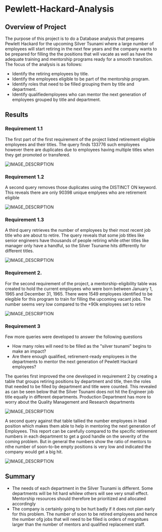 # Pewlett-Hackard-Analysis

## **Overview of Project**

The purpose of this project  is to do a Database analysis that prepares Pewlett Hackard for the upcoming Silver Tsunami where a large number of employees will start retiring in the next few years and the company wants to be prepared for filling the the positions that will vacate as well as have the adequate training and mentorship programs ready for a smooth transition.
The focus of the analysis is as follows: 

-	Identify the retiring employees by  title.
-	Identify the employees eligible to be part of the mentorship program.
-	Identify roles that need to be filled grouping them by title and department.
-	Identify qualifiedemployees who can mentor the next generation of employees grouped by title and department.

## Results

 ### Requirement 1.1 
 The first part of the first requirement of the project listed retirement eligible employees and their titles.
   The query finds 133776 such employees however there are duplicates due to employees having multiple titles when they get promoted or transfered.
   
  ![IMAGE_DESCRIPTION](/Data/retirement_titles.png)


 ### Requirement 1.2
 A second query removes those duplicates using the DISTINCT ON keyword. This reveals there are only 90398 unique emplyees who are retirement eligible
 
 ![IMAGE_DESCRIPTION](/Data/unique_titles.png)
 
 ### Requirement 1.3
 A third query retrieves the number of employees by their most recent job title who are about to retire.
 The query reveals that some job titles like senior engineers have thousands of people retiring while other titles like manager only have a handful, so the Silver Tsuname hits differently for different titles.
 
 ![IMAGE_DESCRIPTION](/Data/retiring_titles.png)
 
 ### Requirement 2.
For the second requirement of the project, a mentorship-eligibility table was created to hold the current employees who were born between January 1, 1965 and December 31, 1965. There were 1549 employees identified to be elegible for this program to train for filling the upcoming vacant jobs. The number seems very low compared to the +90k employees set to retire

 ![IMAGE_DESCRIPTION](/Data/mentorship_eligibility.png)
 
 
 ### Requirement 3
 
 Few more queries were developed to answer the following questions
 - How many roles will need to be filled as the "silver tsunami" begins to make an impact?
 - Are there enough qualified, retirement-ready employees in the departments to mentor the next generation of Pewlett Hackard employees?

The queries first improved the one developed in requirement 2 by creating a table that groups retiring positions by department and title, then the roles that needed to be filled by department and title were counted. This revealed as can be seen below that the Silver Tsunami does not hit the Engineer job title equally in different departments. Production Department has more to worry about the Quality Management and Research departments

 ![IMAGE_DESCRIPTION](/Data/positions_to_fill.png)
 
 A second query against that table tallied the number employees in lead position which makes them able to help in mentoring the next generation of Employees. This report can be carefully compared to the specific retirement numbers in each department to get a good handle on the severity of the coming problem. But in general the numbers show the ratio of mentors to nthe number of soon-to-be empty positions is very low and indicated the company would get a big hit.
 
  ![IMAGE_DESCRIPTION](/Data/available_staff.png)

## Summary

 - The needs of each department in the Silver Tsunami is different. Some departments will be hit hard whilew others will see very small effect. Mentorship resources should therefore be prioritized and allocated accordingly
 - The company is certainly going to be hurt badly if it does not plan early for this problem. The number of soon to be retired employees and hence the number ofg jobs that will need to be filled is orders of magnitues larger than the number of mentors and qualified replacement staff.
